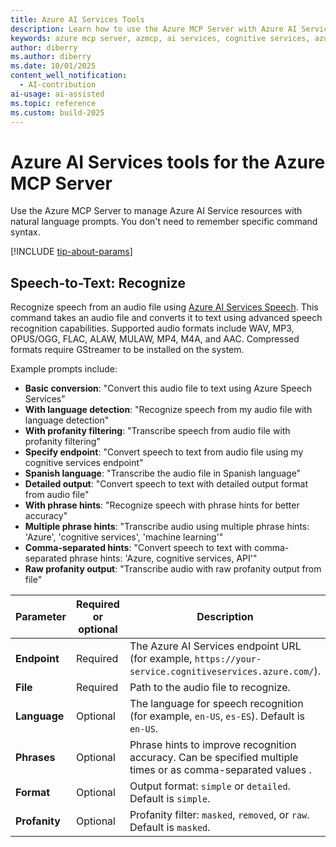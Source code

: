 ```yaml
---
title: Azure AI Services Tools
description: Learn how to use the Azure MCP Server with Azure AI Services.
keywords: azure mcp server, azmcp, ai services, cognitive services, azure services
author: diberry
ms.author: diberry
ms.date: 10/01/2025
content_well_notification:
  - AI-contribution
ai-usage: ai-assisted
ms.topic: reference
ms.custom: build-2025
---
```

# Azure AI Services tools for the Azure MCP Server

Use the Azure MCP Server to manage Azure AI Service resources with natural language prompts. You don't need to remember specific command syntax.

[!INCLUDE [tip-about-params](../includes/tools/parameter-consideration.md)]


## Speech-to-Text: Recognize

<!-- `azmcp speech stt recognize` -->


Recognize speech from an audio file using [Azure AI Services Speech](/azure/ai-services/speech-service/speech-to-text). This command takes an audio file and converts it to text using advanced speech recognition capabilities. Supported audio formats include WAV, MP3, OPUS/OGG, FLAC, ALAW, MULAW, MP4, M4A, and AAC. Compressed formats require GStreamer to be installed on the system.

Example prompts include:

- **Basic conversion**: "Convert this audio file to text using Azure Speech Services"
- **With language detection**: "Recognize speech from my audio file with language detection"
- **With profanity filtering**: "Transcribe speech from audio file with profanity filtering"
- **Specify endpoint**: "Convert speech to text from audio file using my cognitive services endpoint"
- **Spanish language**: "Transcribe the audio file in Spanish language"
- **Detailed output**: "Convert speech to text with detailed output format from audio file"
- **With phrase hints**: "Recognize speech with phrase hints for better accuracy"
- **Multiple phrase hints**: "Transcribe audio using multiple phrase hints: 'Azure', 'cognitive services', 'machine learning'"
- **Comma-separated hints**: "Convert speech to text with comma-separated phrase hints: 'Azure, cognitive services, API'"
- **Raw profanity output**: "Transcribe audio with raw profanity output from file"

| Parameter |  Required or optional | Description |
|-----------------------|----------------------|-------------|
| **Endpoint** |  Required | The Azure AI Services endpoint URL (for example, `https://your-service.cognitiveservices.azure.com/`). |
| **File** |  Required | Path to the audio file to recognize. |
| **Language** |  Optional | The language for speech recognition (for example, `en-US`, `es-ES`). Default is `en-US`. |
| **Phrases** |  Optional | Phrase hints to improve recognition accuracy. Can be specified multiple times or as comma-separated values . |
| **Format** |  Optional | Output format: `simple` or `detailed`. Default is `simple`. |
| **Profanity** |  Optional | Profanity filter: `masked`, `removed`, or `raw`. Default is `masked`. |
